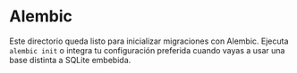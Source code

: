 # Alembic

Este directorio queda listo para inicializar migraciones con Alembic. Ejecuta `alembic init` o integra tu configuración preferida cuando vayas a usar una base distinta a SQLite embebida.
